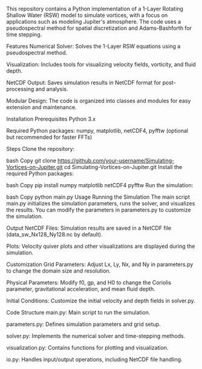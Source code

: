This repository contains a Python implementation of a 1-Layer Rotating Shallow Water (RSW) model to simulate vortices, with a focus on applications such as modeling Jupiter's atmosphere. The code uses a pseudospectral method for spatial discretization and Adams-Bashforth for time stepping.

Features
Numerical Solver: Solves the 1-Layer RSW equations using a pseudospectral method.

Visualization: Includes tools for visualizing velocity fields, vorticity, and fluid depth.

NetCDF Output: Saves simulation results in NetCDF format for post-processing and analysis.

Modular Design: The code is organized into classes and modules for easy extension and maintenance.

Installation
Prerequisites
Python 3.x

Required Python packages: numpy, matplotlib, netCDF4, pyfftw (optional but recommended for faster FFTs)

Steps
Clone the repository:

bash
Copy
git clone https://github.com/your-username/Simulating-Vortices-on-Jupiter.git
cd Simulating-Vortices-on-Jupiter.git
Install the required Python packages:

bash
Copy
pip install numpy matplotlib netCDF4 pyfftw
Run the simulation:

bash
Copy
python main.py
Usage
Running the Simulation
The main script main.py initializes the simulation parameters, runs the solver, and visualizes the results. You can modify the parameters in parameters.py to customize the simulation.

Output
NetCDF Files: Simulation results are saved in a NetCDF file (data_sw_Nx128_Ny128.nc by default).

Plots: Velocity quiver plots and other visualizations are displayed during the simulation.

Customization
Grid Parameters: Adjust Lx, Ly, Nx, and Ny in parameters.py to change the domain size and resolution.

Physical Parameters: Modify f0, gp, and H0 to change the Coriolis parameter, gravitational acceleration, and mean fluid depth.

Initial Conditions: Customize the initial velocity and depth fields in solver.py.

Code Structure
main.py: Main script to run the simulation.

parameters.py: Defines simulation parameters and grid setup.

solver.py: Implements the numerical solver and time-stepping methods.

visualization.py: Contains functions for plotting and visualization.

io.py: Handles input/output operations, including NetCDF file handling.
